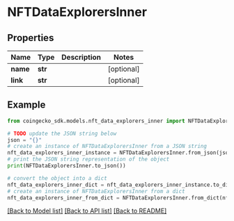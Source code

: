 # NFTDataExplorersInner


## Properties

Name | Type | Description | Notes
------------ | ------------- | ------------- | -------------
**name** | **str** |  | [optional] 
**link** | **str** |  | [optional] 

## Example

```python
from coingecko_sdk.models.nft_data_explorers_inner import NFTDataExplorersInner

# TODO update the JSON string below
json = "{}"
# create an instance of NFTDataExplorersInner from a JSON string
nft_data_explorers_inner_instance = NFTDataExplorersInner.from_json(json)
# print the JSON string representation of the object
print(NFTDataExplorersInner.to_json())

# convert the object into a dict
nft_data_explorers_inner_dict = nft_data_explorers_inner_instance.to_dict()
# create an instance of NFTDataExplorersInner from a dict
nft_data_explorers_inner_from_dict = NFTDataExplorersInner.from_dict(nft_data_explorers_inner_dict)
```
[[Back to Model list]](../README.md#documentation-for-models) [[Back to API list]](../README.md#documentation-for-api-endpoints) [[Back to README]](../README.md)


